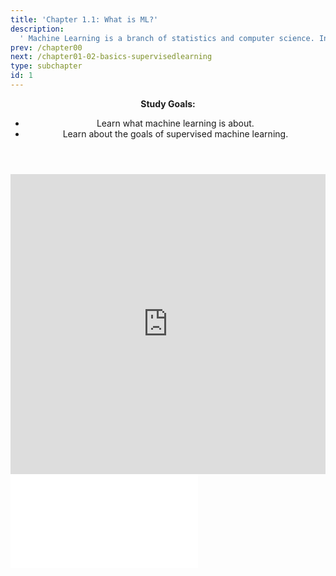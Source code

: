 ```yaml
---
title: 'Chapter 1.1: What is ML?'
description:
  ' Machine Learning is a branch of statistics and computer science. In this Section, you will see some typical examples of where Machine Learning is applied and several fundamental questions which we will answer later in this course.'
prev: /chapter00
next: /chapter01-02-basics-supervisedlearning
type: subchapter
id: 1
---
```


<header class="e2e4acf6">
<p style="margin-bottom:0cm;">
  <b>Study Goals:</b>
</p>
  <ul>
    <li>Learn what machine learning is about.</li>
    <li>Learn about the goals of supervised machine learning.</li>
  </ul>
</header>


<exercise id="1" title="Video Lecture">
<iframe width="100%" height="480" src="https://www.youtube.com/embed/CCzx4UDkzpA" frameborder="0" allow="accelerometer; autoplay; encrypted-media; gyroscope; picture-in-picture" allowfullscreen></iframe>
</exercise>


<exercise id="2" title="Slides">
<object data="pdfs/1/slides-basics-whatisml.pdf
" type="application/pdf" style="width:100%;height:480px">
    <embed src="pdfs/1/slides-basics-whatisml.pdf
" type="application/pdf" />
</object>
</exercise>

